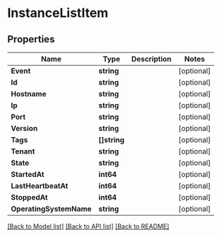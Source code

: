 # InstanceListItem

## Properties

Name | Type | Description | Notes
------------ | ------------- | ------------- | -------------
**Event** | **string** |  | [optional] 
**Id** | **string** |  | [optional] 
**Hostname** | **string** |  | [optional] 
**Ip** | **string** |  | [optional] 
**Port** | **string** |  | [optional] 
**Version** | **string** |  | [optional] 
**Tags** | **[]string** |  | [optional] 
**Tenant** | **string** |  | [optional] 
**State** | **string** |  | [optional] 
**StartedAt** | **int64** |  | [optional] 
**LastHeartbeatAt** | **int64** |  | [optional] 
**StoppedAt** | **int64** |  | [optional] 
**OperatingSystemName** | **string** |  | [optional] 

[[Back to Model list]](../README.md#documentation-for-models) [[Back to API list]](../README.md#documentation-for-api-endpoints) [[Back to README]](../README.md)



